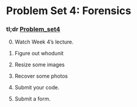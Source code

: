# Problem Set 4: Forensics
### tl;dr [Problem_set4](http://docs.cs50.net/2017/x/psets/4/pset4.html)

0.  Watch Week 4’s lecture.

1.  Figure out whodunit

2.  Resize some images

3.  Recover some photos

4.  Submit your code.

5.  Submit a form.
